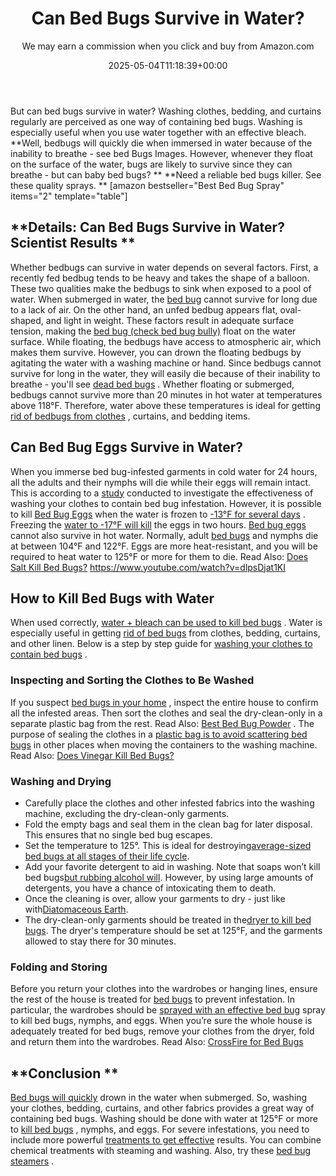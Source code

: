 ﻿---
author: We may earn a commission when you click and buy from Amazon.com
layout: post
title: Can Bed Bugs Survive in Water?
date: '2025-05-04T11:18:39+00:00'
categories:
- Bed Bugs
- Guide
tags: []
slug: /can-bed-bugs-survive-in-water/
lastmod: 2025-05-07T12:21:26+03:00
---

But can bed bugs survive in water? Washing clothes, bedding, and curtains regularly are perceived as one way of containing bed bugs. Washing is especially useful when you use water together with an effective bleach.
**Well, bedbugs will quickly die when immersed in water because of the inability to breathe - see bed Bugs Images. However, whenever they float on the surface of the water, bugs are likely to survive since they can breathe - but can baby bed bugs? **
**Need a reliable bed bugs killer. See these quality sprays. **
[amazon bestseller="Best Bed Bug Spray" items="2" template="table"]
## **Details: Can Bed Bugs Survive in Water? Scientist Results **
Whether bedbugs can survive in water depends on several factors. First, a recently fed bedbug tends to be heavy and takes the shape of a balloon. These two qualities make the bedbugs to sink when exposed to a pool of water.
When submerged in water, the
[bed bug](https://pestpolicy.com/are-bed-bug-eggs-hard-or-soft/)
cannot survive for long due to a lack of air. On the other hand, an unfed bedbug appears flat, oval-shaped, and light in weight.
These factors result in adequate surface tension, making the
[bed bug (check bed bug bully)](https://pestpolicy.com/bed-bug-bully-review/)
float on the water surface. While floating, the bedbugs have access to atmospheric air, which makes them survive.
However, you can drown the floating bedbugs by agitating the water with a washing machine or hand. Since bedbugs cannot survive for long in the water, they will easily die because of their inability to breathe - you'll see
[dead bed bugs](https://pestpolicy.com/dead-bed-bugs/)
.
Whether floating or submerged, bedbugs cannot survive more than 20 minutes in hot water at temperatures above 118°F. Therefore, water above these temperatures is ideal for getting
[rid of bedbugs from clothes](https://pestpolicy.com/how-to-get-rid-of-fleas-on-clothes-and-bedding/)
, curtains, and bedding items.
## **Can Bed Bug Eggs Survive in Water?**
When you immerse bed bug-infested garments in cold water for 24 hours, all the adults and their nymphs will die while their eggs will remain intact.
This is according to a
[study](http://insectsinthecity.blogspot.com/2010/03/guidelines-for-killing-bed-bugs-in.html)
conducted to investigate the effectiveness of washing your clothes to contain bed bug infestation.
However, it is possible to kill
[Bed Bug Eggs](https://pestpolicy.com/bed-bug-eggs/)
when the water is frozen to
[-13°F for several days](https://academic.oup.com/jee/article/106/6/2433/2962119)
. Freezing the
[water to -17°F will kill](https://pestpolicy.com/do-water-purification-tablets-kill-viruses/)
the eggs in two hours.
[Bed bug eggs](https://pestpolicy.com/how-to-kill-bed-bug-eggs/)
cannot also survive in hot water. Normally, adult
[bed bugs](https://pestpolicy.com/what-does-bed-bug-poop-look-like/)
and nymphs die at between 104°F and 122°F. Eggs are more heat-resistant, and you will be required to heat water to 125°F or more for them to die. Read Also:
[Does Salt Kill Bed Bugs?](https://pestpolicy.com/does-salt-kill-bed-bugs/)
https://www.youtube.com/watch?v=dlpsDjat1KI
## **How to Kill Bed Bugs with Water**
When used correctly,
[water + bleach can be used to kill bed bugs](https://pestpolicy.com/does-bleach-kill-bed-bugs/)
. Water is especially useful in getting
[rid of bed bugs](https://pestpolicy.com/how-to-get-rid-of-bed-bugs-fast/)
from clothes, bedding, curtains, and other linen. Below is a step by step guide for
[washing your clothes to contain bed bugs](https://pestpolicy.com/home-remedies-for-bed-bugs/)
.
### **Inspecting and Sorting the Clothes to Be Washed**
If you suspect
[bed bugs in your home](https://pestpolicy.com/ortho-home-defense-dual-action-bed-bug-killer-review/)
, inspect the entire house to confirm all the infested areas. Then sort the clothes and seal the dry-clean-only in a separate plastic bag from the rest. Read Also:
[Best Bed Bug Powder](https://pestpolicy.com/best-bed-bug-powder/)
.
The purpose of sealing the clothes in a
[plastic bag is to avoid scattering bed bugs](https://pestpolicy.com/can-bed-bugs-climb-metal-or-plastic/)
in other places when moving the containers to the washing machine. Read Also:
[Does Vinegar Kill Bed Bugs?](https://pestpolicy.com/does-vinegar-kill-bed-bugs/)
### **Washing and Drying**
- Carefully place the clothes and other infested fabrics into the washing machine, excluding the dry-clean-only garments.
- Fold the empty bags and seal them in the clean bag for later disposal. This ensures that no single bed bug escapes.
- Set the temperature to 125°. This is ideal for destroying[average-sized bed bugs at all stages of their life cycle](https://pestpolicy.com/how-big-are-bed-bugs/).
- Add your favorite detergent to aid in washing. Note that soaps won’t kill bed bugs[but rubbing alcohol will](https://pestpolicy.com/does-rubbing-alcohol-kill-bed-bugs/). However, by using large amounts of detergents, you have a chance of intoxicating them to death.
- Once the cleaning is over, allow your garments to dry - just like with[Diatomaceous Earth](https://pestpolicy.com/does-diatomaceous-earth-kill-bed-bugs/).
- The dry-clean-only garments should be treated in the[dryer to kill bed bugs](https://pestpolicy.com/does-dryer-kill-bed-bugs/). The dryer's temperature should be set at 125°F, and the garments allowed to stay there for 30 minutes.
### **Folding and Storing**
Before you return your clothes into the wardrobes or hanging lines, ensure the rest of the house is treated for
[bed bugs](https://pestpolicy.com/what-causes-bed-bugs/)
to prevent infestation.
In particular, the wardrobes should be
[sprayed with an effective bed bug](https://pestpolicy.com/best-bed-bug-spray/)
spray to kill bed bugs, nymphs, and eggs.
When you’re sure the whole house is adequately treated for bed bugs, remove your clothes from the dryer, fold and return them into the wardrobes. Read Also:
[CrossFire for Bed Bugs](https://pestpolicy.com/crossfire-for-bed-bugs/)
## **Conclusion **
[Bed bugs will quickly](https://pestpolicy.com/do-bed-bugs-jump/)
drown in the water when submerged. So, washing your clothes, bedding, curtains, and other fabrics provides a great way of containing bed bugs. Washing should be done with water at 125°F or more to
[kill bed bugs](https://pestpolicy.com/does-lysol-kill-bed-bugs/)
, nymphs, and eggs.
For severe infestations, you need to include more powerful
[treatments to get effective](https://pestpolicy.com/soil-treatment-for-termites/)
results. You can combine chemical treatments with steaming and washing. Also, try these
[bed bug steamers](https://pestpolicy.com/best-bed-bug-steamer/)
.